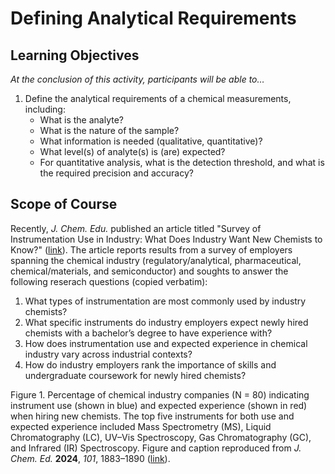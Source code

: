# Defining Analytical Requirements
## Learning Objectives
*At the conclusion of this activity, participants will be able to…*
1. Define the analytical requirements of a chemical measurements, including:
   - What is the analyte?
   - What is the nature of the sample?
   - What information is needed (qualitative, quantitative)?
   - What level(s) of analyte(s) is (are) expected?
   - For quantitative analysis, what is the detection threshold, and what is the required precision and accuracy?
## Scope of Course
Recently, *J. Chem. Edu.* published an article titled "Survey of Instrumentation Use in Industry: What Does Industry Want New Chemists to Know?" ([link](https://doi.org/10.1021/acs.jchemed.3c00990)). The article reports results from a survey of employers spanning the chemical industry (regulatory/analytical, pharmaceutical, chemical/materials, and semiconductor) and soughts to answer the following reserach questions (copied verbatim):
1.	What types of instrumentation are most commonly used by industry chemists?
2.	What specific instruments do industry employers expect newly hired chemists with a bachelor’s degree to have experience with?
3.	How does instrumentation use and expected experience in chemical industry vary across industrial contexts?
4.	How do industry employers rank the importance of skills and undergraduate coursework for newly hired chemists?

Figure 1. Percentage of chemical industry companies (N = 80) indicating instrument use (shown in blue) and expected experience (shown in red) when hiring new chemists. The top five instruments for both use and expected experience included Mass Spectrometry (MS), Liquid Chromatography (LC), UV–Vis Spectroscopy, Gas Chromatography (GC), and Infrared (IR) Spectroscopy. Figure and caption reproduced from *J. Chem. Ed.* **2024**, *101*, 1883–1890 ([link](https://doi.org/10.1021/acs.jchemed.3c00990)).
